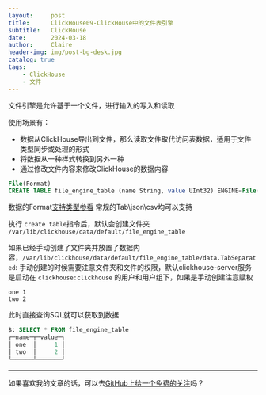 ```yaml
---
layout:     post
title:      ClickHouse09-ClickHouse中的文件表引擎
subtitle:   ClickHouse
date:       2024-03-18
author:     Claire
header-img: img/post-bg-desk.jpg
catalog: true
tags:
    - ClickHouse
    - 文件
---
```


文件引擎是允许基于一个文件，进行输入的写入和读取

使用场景有：

- 数据从ClickHouse导出到文件，那么读取文件取代访问表数据，适用于文件类型同步或处理的形式
- 将数据从一种样式转换到另外一种
- 通过修改文件内容来修改ClickHouse的数据内容

```sql
File(Format)
CREATE TABLE file_engine_table (name String, value UInt32) ENGINE=File(TabSeparated)
```

数据的Format[支持类型参看](https://clickhouse.com/docs/en/interfaces/formats#formats)
常规的Tab\json\csv均可以支持

执行 `create table`指令后，默认会创建文件夹 `/var/lib/clickhouse/data/default/file_engine_table`

如果已经手动创建了文件夹并放置了数据内容，`/var/lib/clickhouse/data/default/file_engine_table/data.TabSeparated`:
手动创建的时候需要注意文件夹和文件的权限，默认clickhouse-server服务是启动在 `clickhouse:clickhouse` 的用户和用户组下，如果是手动创建注意赋权

```text
one 1
two 2
```

此时直接查询SQL就可以获取到数据

```sql
$: SELECT * FROM file_engine_table
┌─name─┬─value─┐
│ one  │     1 │
│ two  │     2 │
└──────┴───────┘
```

----
如果喜欢我的文章的话，可以去[GitHub上给一个免费的关注](https://github.com/CzyerChen/)吗？
